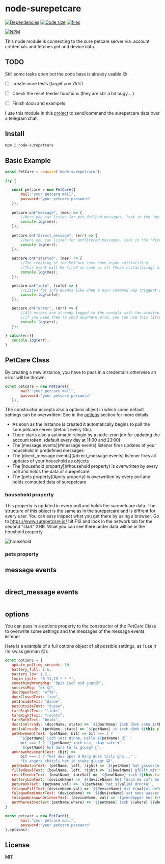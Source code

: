 # node-surepetcare
[![Dependencies](https://img.shields.io/david/andreasvogt89/surepetcare)](https://github.com/andreasvogt89/surepetcare)
[![Code size](https://img.shields.io/github/languages/code-size/andreasvogt89/surepetcare)](https://github.com/andreasvogt89/surepetcare)
[![files](https://img.shields.io/github/directory-file-count/andreasvogt89/surepetcare)](https://github.com/andreasvogt89/surepetcare)

[![NPM](https://nodei.co/npm/node-surepetcare.png?downloads=true&downloadRank=true)](https://nodei.co/npm/node-surepetcare/)

This node module is connecting to the sure petcare server via. account credentials and fetches pet and device data. 

## TODO
Still some tasks open but the code base is already usable 😉

 - [ ] create more tests (target cov 75%)
 - [ ] Check the reset feeder functions (they are still a bit bugy... )
 - [ ] Finish docu and exampels


I use this module in this [project](#https://github.com/Shokodev/mauzis) to send/command the surepetcare data over a telegram chat.  


## Install

 ```bash
npm i node-surepetcare
 ```

## Basic Example

 ```js
const PetCare = require('node-surepetcare');

try {

    const petcare = new PetCare({
        mail:"your petcare mail",
        password:"your petcare password"
    });
    
    petcare.on("message", (mes) => {
        //Here you can listen for pre defined messages, look in the "message events" section for more details
        console.log(mes);
    });
    
    petcare.on("direct_message", (err) => {
        //Here you can listen for unfiltered messages, look in the "direct_message events" section for more details
        console.log(err);
    });
    
    petcare.on("started", (mes) => {
        //The creating of the PetCare runs some async initializing. 
        //This event will be fired as soon as all those initailizings are done.
        console.log(mes);
    });

    petcare.on("info", (info) => {
        //Listen for info events like when a door command was triggert and so on
        console.log(info);
    });

    petcare.on("error", (err) => {
        //All errors are already logged to the console with the winston framework 
        //if you need them to send anywhere else, you can use this listener
        console.log(err);
    });
    
} catch(err){
    console.log(err);
}

 ```
 
 ## PetCare Class
 
 By creating a new instance, you have to pass in a credentails otherwise an error will be thrown.
 ```js
 const petcare = new PetCare({
        mail:"your petcare mail",
        password:"your petcare password"
    });
 ```
The constructor accepts also a options object in which some default settings can be overwritten.
See in the [options](#options) section for more details 
 
- As soon as the instance is created it automatically begins to poll the sure petcare server 
(default every 10s). 
- There starts also a automatic relogin by a node-cron job for updating the account token.
(default every day at 11:00 and 23:00)
- The [message events](#message events) listener fires updates of your household in predefined messages  
- The [direct_message events](#direct_message events) listener fires all updates of your household as objects
- The [household property](#household property) is overwritten by every poll and holds the data of surepetcare
- The [pets property](#pety property) is overwritten by every poll and holds computed data of surepetcare 
 
 
 ### household property
 
 This property is updated in every poll and holds the surepetcare data. The structure of this object is 
 the same as in the surepetcare and is diffrent for every user. You can easy inspect what you get there by using a browser. 
 Go to https://www.surepetcare.io/ hit F12 and look in the network tab for the second "start" XHR. What you can see there 
 under data will be in the houshold property
 
![household](https://user-images.githubusercontent.com/30302212/128848239-ac33927d-0f88-4d8d-8f02-a165a81bea2a.png)

 
 
 ### pets property
 
 
 ## message events
 
 ```js

 ```
 
  ## direct_message events
 
 ```js
 
 ```
 
 ## options
 
 You can pass in a options property to the constructor of the PetCare Class 
 to overwrite some settings and the messages of the message events listener
 
 Here is a example of a full options object of all possible settings, as I use it (In swiss german 😛):
 
 ```js
 const options = {
    update_polling_seconds: 10,
    battery_full: 1.6,
    battery_low: 1.2,
    login_cycle: '0 11,23 * * *',
    somethingWrongMsg: "öpis isch nid guet😑",
    successMsg: "ok 😊",
    doorOpenText: "offe",
    doorClosedText: "zue",
    petInsideText: "dinne",
    petOutsideText: "dusse",
    tareRightText: "links",
    tareRightText: "rechts",
    tareBothText: "beidi",
    doorIsAlready: (doorName, state) => `${doorName} isch dänk scho ${this.doorStates[state]}😝`,
    petIsAlready: (petName, state) => `${petName} is isch dänk ${this.placeNames[state]}🙄`,
    petMovementText: (petName, bit) => bit === 1 ? 
        `${petName} isch jetz dinne, Hello ${petName} 😍` :
        bit === 2 ? `${petName} isch use, stay safe ❤️` : 
        `${petName} het dürs törli gluegt 👀`,
    unknownMovementText: (bit) => 
        bit === 2 ? "Het äuä öper d Hang durs törli gha..." : 
        "Es angers chätzli het id stube gluegt 😺",
    petHasEatonText: (petName, left, right) => `${petName} hat gässe:\n ${left}g droche & ${right}g nass`,
    filledBowlText: (bowlName, left, right) => `${bowlName} gfüllt mit:\n ${left}g droche & ${right}g nass`, 
    resetFeederText: (bowlName, tareVal) => `${bowlName} isch ${this.tareText[tareVal]} zrüggsetzt`,
    batteryLowText: (deviceName) => `${deviceName} het fasch ke saft me 🙀`,
    petDrankText: (petName,val) => `${petName} het ${val}ml drunke💧`,
    felaquaFillText:(deviceName,val) => `${deviceName} mit ${val}ml befüllt`,
    felaquaReminderText: (deviceName) => `${deviceName} set neus wasser ha`,
    felaquaUnknownDrinkerText: (deviceName, val) => `Igrendöpper het ${val}ml drunke us ${deviceName}`,
    petWhereaboutText:(petName,where) => `${petName} isch ${where} ${where === "dinne" ? '😊': '🧐'}`
 } 
 
 const petcare = new PetCare({
        mail:"your petcare mail",
        password:"your petcare password"
 },options);
 
 
 ```
 
## License

[MIT](LICENSE)
 

